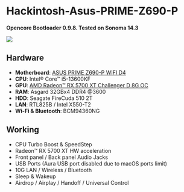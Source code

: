 # Hackintosh-Asus-PRIME-Z690-P

**Opencore Bootloader 0.9.8. Tested on Sonoma 14.3**

![](https://github.com/webleon/Hackintosh-Asus-PRIME-Z690-P/blob/main/images/systeminfo.png)

## Hardware
* **Motherboard**: [ASUS PRIME Z690-P WIFI D4](https://www.asus.com/motherboards-components/motherboards/prime/prime-z690-p-wifi-d4/)
* **CPU**:  Intel® Core™ i5-13600KF
* **GPU**: [AMD Radeon™ RX 5700 XT Challenger D 8G OC](https://www.asrock.com/Graphics-Card/AMD/Radeon%20RX%205700%20XT%20Challenger%20D%208G%20OC/)
* **RAM**: Asgard 32GBx4 DDR4 @3600 
* **HDD**: Seagate FireCuda 510 2T
* **LAN**: RTL825B / Intel X550-T2
* **Wi-Fi & Bluetooth**: BCM94360NG


## Working
* CPU Turbo Boost & SpeedStep
* Radeon™ RX 5700 XT HW acceleration
* Front panel / Back panel Audio Jacks
* USB Ports (Aura USB port disabled due to macOS ports limit)
* 10G LAN / Wireless / Bluetooth
* Sleep & Wakeup
* Airdrop / Airplay / Handoff / Universal Control
